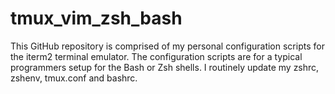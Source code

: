 tmux_vim_zsh_bash
=================
This GitHub repository is comprised of my personal configuration scripts for 
the iterm2 terminal emulator. The configuration scripts are for a typical
programmers setup for the Bash or Zsh shells. I routinely update my zshrc, zshenv,
tmux.conf and bashrc.
